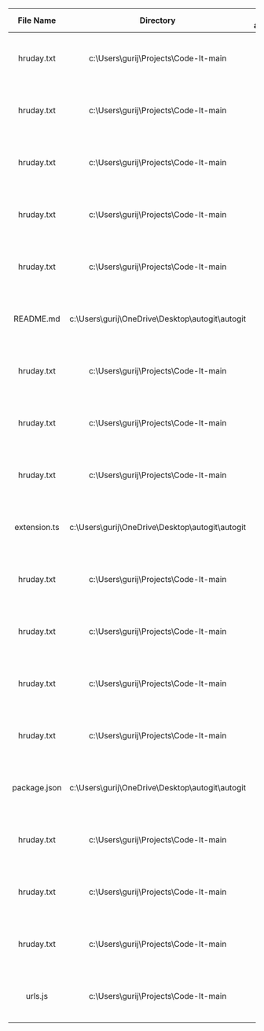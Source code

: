 | File Name | Directory | Files affected | Time Stamp |
|:---:|:---:|:---:|:---:|
| hruday.txt | c:\Users\gurij\Projects\Code-It-main | 4 | Tue, 21 Jan 2025 11:39:14 GMT |
| hruday.txt | c:\Users\gurij\Projects\Code-It-main | 3 | Tue, 21 Jan 2025 11:39:44 GMT |
| hruday.txt | c:\Users\gurij\Projects\Code-It-main | 5 | Tue, 21 Jan 2025 11:40:14 GMT |
| hruday.txt | c:\Users\gurij\Projects\Code-It-main | 4 | Tue, 21 Jan 2025 11:40:44 GMT |
| hruday.txt | c:\Users\gurij\Projects\Code-It-main | 1 | Tue, 21 Jan 2025 11:41:14 GMT |
| README.md | c:\Users\gurij\OneDrive\Desktop\autogit\autogit | 16 | Thu, 23 Jan 2025 03:07:56 GMT |
| hruday.txt | c:\Users\gurij\Projects\Code-It-main | 1 | Thu, 23 Jan 2025 04:07:13 GMT |
| hruday.txt | c:\Users\gurij\Projects\Code-It-main | 1 | Thu, 23 Jan 2025 04:07:20 GMT |
| hruday.txt | c:\Users\gurij\Projects\Code-It-main | 1 | Thu, 23 Jan 2025 04:07:35 GMT |
| extension.ts | c:\Users\gurij\OneDrive\Desktop\autogit\autogit | 17 | Thu, 23 Jan 2025 04:07:56 GMT |
| hruday.txt | c:\Users\gurij\Projects\Code-It-main | 1 | Thu, 23 Jan 2025 04:09:58 GMT |
| hruday.txt | c:\Users\gurij\Projects\Code-It-main | 1 | Thu, 23 Jan 2025 05:21:36 GMT |
| hruday.txt | c:\Users\gurij\Projects\Code-It-main | 1 | Thu, 23 Jan 2025 05:23:14 GMT |
| hruday.txt | c:\Users\gurij\Projects\Code-It-main | 1 | Thu, 23 Jan 2025 05:24:19 GMT |
| package.json | c:\Users\gurij\OneDrive\Desktop\autogit\autogit | 54 | Thu, 23 Jan 2025 05:37:56 GMT |
| hruday.txt | c:\Users\gurij\Projects\Code-It-main | 1 | Thu, 23 Jan 2025 06:27:09 GMT |
| hruday.txt | c:\Users\gurij\Projects\Code-It-main | 1 | Thu, 23 Jan 2025 06:27:17 GMT |
| hruday.txt | c:\Users\gurij\Projects\Code-It-main | 1 | Thu, 23 Jan 2025 06:27:20 GMT |
| urls.js | c:\Users\gurij\Projects\Code-It-main | 1 | Thu, 23 Jan 2025 06:27:26 GMT |
